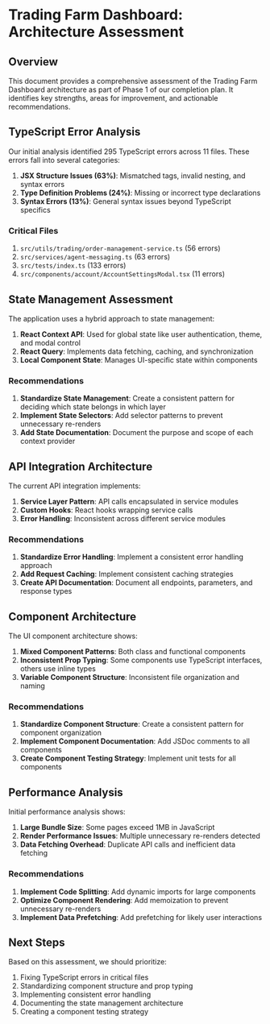# Trading Farm Dashboard: Architecture Assessment

## Overview
This document provides a comprehensive assessment of the Trading Farm Dashboard architecture as part of Phase 1 of our completion plan. It identifies key strengths, areas for improvement, and actionable recommendations.

## TypeScript Error Analysis

Our initial analysis identified 295 TypeScript errors across 11 files. These errors fall into several categories:

1. **JSX Structure Issues (63%)**: Mismatched tags, invalid nesting, and syntax errors
2. **Type Definition Problems (24%)**: Missing or incorrect type declarations
3. **Syntax Errors (13%)**: General syntax issues beyond TypeScript specifics

### Critical Files
1. `src/utils/trading/order-management-service.ts` (56 errors)
2. `src/services/agent-messaging.ts` (63 errors)
3. `src/tests/index.ts` (133 errors)
4. `src/components/account/AccountSettingsModal.tsx` (11 errors)

## State Management Assessment

The application uses a hybrid approach to state management:

1. **React Context API**: Used for global state like user authentication, theme, and modal control
2. **React Query**: Implements data fetching, caching, and synchronization
3. **Local Component State**: Manages UI-specific state within components

### Recommendations
1. **Standardize State Management**: Create a consistent pattern for deciding which state belongs in which layer
2. **Implement State Selectors**: Add selector patterns to prevent unnecessary re-renders
3. **Add State Documentation**: Document the purpose and scope of each context provider

## API Integration Architecture

The current API integration implements:

1. **Service Layer Pattern**: API calls encapsulated in service modules
2. **Custom Hooks**: React hooks wrapping service calls
3. **Error Handling**: Inconsistent across different service modules

### Recommendations
1. **Standardize Error Handling**: Implement a consistent error handling approach
2. **Add Request Caching**: Implement consistent caching strategies
3. **Create API Documentation**: Document all endpoints, parameters, and response types

## Component Architecture

The UI component architecture shows:

1. **Mixed Component Patterns**: Both class and functional components
2. **Inconsistent Prop Typing**: Some components use TypeScript interfaces, others use inline types
3. **Variable Component Structure**: Inconsistent file organization and naming

### Recommendations
1. **Standardize Component Structure**: Create a consistent pattern for component organization
2. **Implement Component Documentation**: Add JSDoc comments to all components
3. **Create Component Testing Strategy**: Implement unit tests for all components

## Performance Analysis

Initial performance analysis shows:

1. **Large Bundle Size**: Some pages exceed 1MB in JavaScript
2. **Render Performance Issues**: Multiple unnecessary re-renders detected
3. **Data Fetching Overhead**: Duplicate API calls and inefficient data fetching

### Recommendations
1. **Implement Code Splitting**: Add dynamic imports for large components
2. **Optimize Component Rendering**: Add memoization to prevent unnecessary re-renders
3. **Implement Data Prefetching**: Add prefetching for likely user interactions

## Next Steps

Based on this assessment, we should prioritize:

1. Fixing TypeScript errors in critical files
2. Standardizing component structure and prop typing
3. Implementing consistent error handling
4. Documenting the state management architecture
5. Creating a component testing strategy
